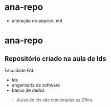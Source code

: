 # ana-repo

- alteração do arquivo .md


# ana-repo
## Repositório criado na aula de lds 

Faculdade FAI.

- lds
- engenharia de software 
- banco de dados


> Aulas de lds são ministradas as 21hrs.
